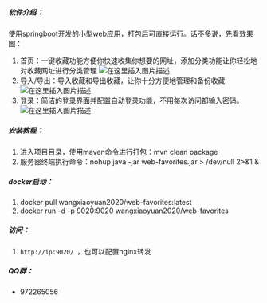 ##### 软件介绍：
使用springboot开发的小型web应用，打包后可直接运行。话不多说，先看效果图：
1. 首页：一键收藏功能方便你快速收集你想要的网址，添加分类功能让你轻松地对收藏网址进行分类管理
![在这里插入图片描述](https://images.gitee.com/uploads/images/2020/0526/165956_632e2ad8_5420333.png)
2. 导入/导出：导入收藏和导出收藏，让你十分方便地管理和备份收藏
![在这里插入图片描述](https://images.gitee.com/uploads/images/2020/0526/165956_63a24100_5420333.png)
3. 登录：简洁的登录界面并配置自动登录功能，不用每次访问都输入密码。
![在这里插入图片描述](https://images.gitee.com/uploads/images/2020/0526/165956_e54f7fa8_5420333.png)
##### 安装教程：
1. 进入项目目录，使用maven命令进行打包：mvn clean package
2. 服务器终端执行命令：nohup java -jar web-favorites.jar > /dev/null 2>&1 &
##### docker启动：
1. docker pull wangxiaoyuan2020/web-favorites:latest
2. docker run -d -p 9020:9020 wangxiaoyuan2020/web-favorites
##### 访问：
1. `http://ip:9020/ `，也可以配置nginx转发
##### QQ群：
- 972265056